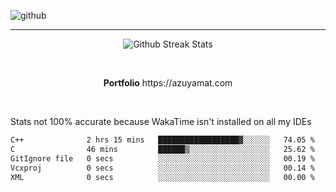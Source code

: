 ![github](https://media.discordapp.net/attachments/881363147364118528/1142610121697021952/background.png?width=1000&height=300)<br>
___
<p align="center">
  <img alt="Github Streak Stats" src="https://streak-stats.demolab.com?user=Azuyamat&theme=transparent&hide_border=true"/>
</p><br>
<p align="center">
      <strong>Portfolio</strong> https://azuyamat.com
</p><br>

Stats not 100% accurate because WakaTime isn't installed on all my IDEs
<!--START_SECTION:waka-->

```txt
C++              2 hrs 15 mins   ██████████████████▓░░░░░░   74.05 %
C                46 mins         ██████▒░░░░░░░░░░░░░░░░░░   25.62 %
GitIgnore file   0 secs          ░░░░░░░░░░░░░░░░░░░░░░░░░   00.19 %
Vcxproj          0 secs          ░░░░░░░░░░░░░░░░░░░░░░░░░   00.14 %
XML              0 secs          ░░░░░░░░░░░░░░░░░░░░░░░░░   00.00 %
```

<!--END_SECTION:waka-->
